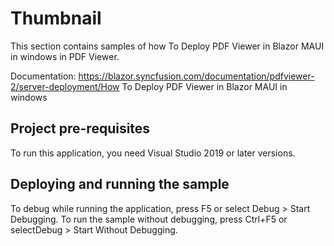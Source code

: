 # Thumbnail
This section contains samples of how To Deploy PDF Viewer in Blazor MAUI in windows
 in PDF Viewer.

Documentation: https://blazor.syncfusion.com/documentation/pdfviewer-2/server-deployment/How To Deploy PDF Viewer in Blazor MAUI in windows

## Project pre-requisites
To run this application, you need Visual Studio 2019 or later versions.

## Deploying and running the sample
To debug while running the application, press F5 or select Debug > Start Debugging. To run the sample without debugging, press Ctrl+F5 or selectDebug > Start Without Debugging.